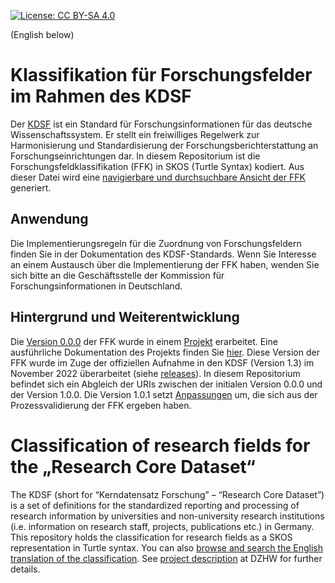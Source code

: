 [![License: CC BY-SA 4.0](https://img.shields.io/badge/License-CC%20BY--SA%204.0-lightgrey.svg)](https://creativecommons.org/licenses/by-sa/4.0/)

(English below)

Klassifikation für Forschungsfelder im Rahmen des KDSF
========================================================================
Der [KDSF](https://kerndatensatz-forschung.de/) ist ein Standard für Forschungsinformationen für das deutsche Wissenschaftssystem. Er stellt ein freiwilliges Regelwerk zur Harmonisierung und Standardisierung der Forschungsberichterstattung an Forschungseinrichtungen dar. In diesem Repositorium ist die Forschungsfeldklassifikation (FFK) in SKOS (Turtle Syntax) kodiert. Aus dieser Datei wird eine [navigierbare und durchsuchbare Ansicht der FFK](https://w3id.org/kdsf-ffk/) generiert.
## Anwendung
Die Implementierungsregeln für die Zuordnung von Forschungsfeldern finden Sie in der Dokumentation des KDSF-Standards. Wenn Sie Interesse an einem Austausch über die Implementierung der FFK haben, wenden Sie sich bitte an die Geschäftsstelle der Kommission für Forschungsinformationen in Deutschland.
## Hintergrund und Weiterentwicklung
Die [Version 0.0.0](https://github.com/KDSF-FFK/kdsf-ffk/tree/v0.0.0) der FFK wurde in einem [Projekt](https://www.ibi.hu-berlin.de/de/forschung/information_retrieval/projekte-aktivitaeten/kdsff2020) erarbeitet. Eine ausführliche Dokumentation des Projekts finden Sie [hier](https://kerndatensatz-forschung.de/index.php?id=forschungsfelder). Diese Version der FFK wurde im Zuge der offiziellen Aufnahme in den KDSF (Version 1.3) im November 2022 überarbeitet (siehe [releases](https://github.com/KDSF-FFK/kdsf-ffk/releases)). In diesem Repositorium befindet sich ein Abgleich der URIs zwischen der initialen Version 0.0.0 und der Version 1.0.0. Die Version 1.0.1 setzt [Anpassungen](https://kerndatensatz-forschung.de/index.php?id=anpassungen_version2) um, die sich aus der Prozessvalidierung der FFK ergeben haben. 

# Classification of research fields for the „Research Core Dataset“
The KDSF (short for “Kerndatensatz Forschung” – “Research Core Dataset”) is a set of definitions for the standardized reporting and processing of research information by universities and non-university research institutions (i.e. information on research staff, projects, publications etc.) in Germany. This repository holds the classification for  research fields as a SKOS representation in Turtle syntax. You can also [browse and search the English translation of the classification](https://skohub.io/KDSF-FFK/kdsf-ffk/heads/main/w3id.org/kdsf-ffk/index.en.html).
See [project description](https://www.dzhw.eu/en/forschung/projekt?pr_id=660) at DZHW for further details.
